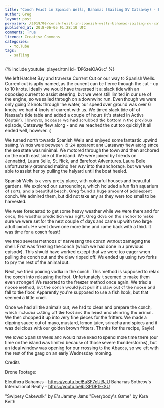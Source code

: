 ```yaml
---
title: "Conch Feast in Spanish Wells, Bahamas (Sailing SV Catsaway) - Ep. 35"
author: Greg
layout: post
permalink: /2018/06/conch-feast-in-spanish-wells-bahamas-sailing-sv-catsaway-ep-35
published_at: 2018-06-05 01:28:10 UTC
comments: True
licence: Creative Commons
categories:
  - YouTube
tags:
  - sailing
---
```


{% include youtube_player.html id='DP6zeiOAGuc' %}




We left Hatchet Bay and traverse Current Cut on our way to Spanish Wells.  Current cut is aptly named, as the current can be fierce through the cut - up to 10 knots.  Ideally we would have traversed it at slack tide with an opposing current to assist steering, but we were still limited in our use of the engine, so we sailed through on a downwind run.  Even though we were only going 2 knots through the water, our speed over ground was over 6 knots; we had 4 knots of current with us.  We timed slack tide off of Nassau's tide table and added a couple of hours (it's stated in Active Captain).  However, because we had scrubbed the bottom in the previous episode, Catsaway flew along - and we reached the cut too quickly!  It all ended well, however. :)

We turned north towards Spanish Wells and enjoyed some fantastic upwind sailing.  Winds were between 15-24 apparent and Catsaway flew along since the sea state was minimal.  We motored through the town and then anchored on the north east side of the island.  We were joined by friends on Jennabird, Laura Belle, St. Nick, and Barefoot Adventures.  Laura Belle unfortunately grounded making her way into the anchorage, but we were able to assist her by pulling the halyard until the boat heeled.

Spanish Wells is a very pretty place, with colourful houses and beautiful gardens.  We explored our surroundings, which included a fun fish aquarium of sorts, and a beautiful beach.  Greg found a huge amount of adolescent conch.  We admired them, but did not take any as they were too small to be harvested.

We were forecasted to get some heavy weather while we were there and for once, the weather predicition was right.  Greg dove on the anchor to make sure we were set for the next couple of days and came up with two large adult conch.  He went down one more time and came back with a third.  It was time for a conch feast!

We tried several methods of harvesting the conch without damaging the shell.  First was freezing the conch (which we had done in a previous episode).  This should have worked except that we were too eager when pulling the conch out and the claw ripped off.  We ended up using two forks to pry the rest of the animal out.  

Next, we tried pouring vodka in the conch.  This method is supposed to relax the conch into releasing the foot.  Unfortunately it seemed to make them even stronger!  We resorted to the freezer method once again.  We tried a noose method, but the conch would just pull it's claw out of the noose and fall to the floor.  Apparently you're supposed to use a fish hook, but that seemed a little cruel.

Once we had all the animals out, we had to clean and prepare the conch, which includes cutting off the foot and the head, and skinning the animal.  We then chopped it up into very fine pieces for the fritters.  We made a dipping sauce out of mayo, mustard, lemon juice, sriracha and spices and it was delicious with our golden brown fritters.  Thanks for the recipe, Gayle!

We loved Spanish Wells and would have liked to spend more time there (our time on the island was limited because of those severe thunderstorms), but an ideal window was opening for our crossing to the Abacos, so we left with the rest of the gang on an early Wednesday morning.

Credits:

Drone Footage:

Eleuthera Bahamas - https://youtu.be/BuSF7cUt6JU
Bahamas Sotheby's International Realty - https://youtu.be/brSPDF1EkSU

"Swipesy Cakewalk" by E's Jammy Jams
"Everybody's Game" by Kara Keith

